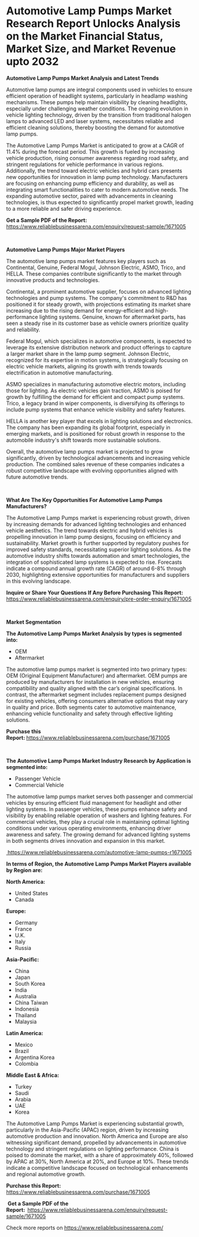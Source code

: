 <p><h1>Automotive Lamp Pumps Market Research Report Unlocks Analysis on the Market Financial Status, Market Size, and Market Revenue upto 2032</h1></p><p><strong>Automotive Lamp Pumps Market Analysis and Latest Trends</strong></p>
<p><p>Automotive lamp pumps are integral components used in vehicles to ensure efficient operation of headlight systems, particularly in headlamp washing mechanisms. These pumps help maintain visibility by cleaning headlights, especially under challenging weather conditions. The ongoing evolution in vehicle lighting technology, driven by the transition from traditional halogen lamps to advanced LED and laser systems, necessitates reliable and efficient cleaning solutions, thereby boosting the demand for automotive lamp pumps.</p><p>The Automotive Lamp Pumps Market is anticipated to grow at a CAGR of 11.4% during the forecast period. This growth is fueled by increasing vehicle production, rising consumer awareness regarding road safety, and stringent regulations for vehicle performance in various regions. Additionally, the trend toward electric vehicles and hybrid cars presents new opportunities for innovation in lamp pump technology. Manufacturers are focusing on enhancing pump efficiency and durability, as well as integrating smart functionalities to cater to modern automotive needs. The expanding automotive sector, paired with advancements in cleaning technologies, is thus expected to significantly propel market growth, leading to a more reliable and safer driving experience.</p></p>
<p><strong>Get a Sample PDF of the Report:&nbsp;</strong> <a href="https://www.reliablebusinessarena.com/enquiry/request-sample/1671005?utm_campaign=3118&utm_medium=2&utm_source=Github&utm_content=ia&utm_term=25032025&utm_id=automotive-lamp-pumps">https://www.reliablebusinessarena.com/enquiry/request-sample/1671005</a></p>
<p>&nbsp;</p>
<p><strong>Automotive Lamp Pumps Major Market Players</strong></p>
<p><p>The automotive lamp pumps market features key players such as Continental, Genuine, Federal Mogul, Johnson Electric, ASMO, Trico, and HELLA. These companies contribute significantly to the market through innovative products and technologies.</p><p>Continental, a prominent automotive supplier, focuses on advanced lighting technologies and pump systems. The company's commitment to R&D has positioned it for steady growth, with projections estimating its market share increasing due to the rising demand for energy-efficient and high-performance lighting systems. Genuine, known for aftermarket parts, has seen a steady rise in its customer base as vehicle owners prioritize quality and reliability.</p><p>Federal Mogul, which specializes in automotive components, is expected to leverage its extensive distribution network and product offerings to capture a larger market share in the lamp pump segment. Johnson Electric, recognized for its expertise in motion systems, is strategically focusing on electric vehicle markets, aligning its growth with trends towards electrification in automotive manufacturing.</p><p>ASMO specializes in manufacturing automotive electric motors, including those for lighting. As electric vehicles gain traction, ASMO is poised for growth by fulfilling the demand for efficient and compact pump systems. Trico, a legacy brand in wiper components, is diversifying its offerings to include pump systems that enhance vehicle visibility and safety features.</p><p>HELLA is another key player that excels in lighting solutions and electronics. The company has been expanding its global footprint, especially in emerging markets, and is positioned for robust growth in response to the automobile industry's shift towards more sustainable solutions.</p><p>Overall, the automotive lamp pumps market is projected to grow significantly, driven by technological advancements and increasing vehicle production. The combined sales revenue of these companies indicates a robust competitive landscape with evolving opportunities aligned with future automotive trends.</p></p>
<p>&nbsp;</p>
<p><strong>What Are The Key Opportunities For Automotive Lamp Pumps Manufacturers?</strong></p>
<p><p>The Automotive Lamp Pumps market is experiencing robust growth, driven by increasing demands for advanced lighting technologies and enhanced vehicle aesthetics. The trend towards electric and hybrid vehicles is propelling innovation in lamp pump designs, focusing on efficiency and sustainability. Market growth is further supported by regulatory pushes for improved safety standards, necessitating superior lighting solutions. As the automotive industry shifts towards automation and smart technologies, the integration of sophisticated lamp systems is expected to rise. Forecasts indicate a compound annual growth rate (CAGR) of around 6-8% through 2030, highlighting extensive opportunities for manufacturers and suppliers in this evolving landscape.</p></p>
<p><strong>Inquire or Share Your Questions If Any Before Purchasing This Report:</strong> <a href="https://www.reliablebusinessarena.com/enquiry/pre-order-enquiry/1671005?utm_campaign=3118&utm_medium=2&utm_source=Github&utm_content=ia&utm_term=25032025&utm_id=automotive-lamp-pumps">https://www.reliablebusinessarena.com/enquiry/pre-order-enquiry/1671005</a></p>
<p>&nbsp;</p>
<p><strong>Market Segmentation</strong></p>
<p><strong>The Automotive Lamp Pumps Market Analysis by types is segmented into:</strong></p>
<p><ul><li>OEM</li><li>Aftermarket</li></ul></p>
<p><p>The automotive lamp pumps market is segmented into two primary types: OEM (Original Equipment Manufacturer) and aftermarket. OEM pumps are produced by manufacturers for installation in new vehicles, ensuring compatibility and quality aligned with the car’s original specifications. In contrast, the aftermarket segment includes replacement pumps designed for existing vehicles, offering consumers alternative options that may vary in quality and price. Both segments cater to automotive maintenance, enhancing vehicle functionality and safety through effective lighting solutions.</p></p>
<p><strong>Purchase this Report:&nbsp;</strong><a href="https://www.reliablebusinessarena.com/purchase/1671005?utm_campaign=3118&utm_medium=2&utm_source=Github&utm_content=ia&utm_term=25032025&utm_id=automotive-lamp-pumps">https://www.reliablebusinessarena.com/purchase/1671005</a></p>
<p>&nbsp;</p>
<p><strong>The Automotive Lamp Pumps Market Industry Research by Application is segmented into:</strong></p>
<p><ul><li>Passenger Vehicle</li><li>Commercial Vehicle</li></ul></p>
<p><p>The automotive lamp pumps market serves both passenger and commercial vehicles by ensuring efficient fluid management for headlight and other lighting systems. In passenger vehicles, these pumps enhance safety and visibility by enabling reliable operation of washers and lighting features. For commercial vehicles, they play a crucial role in maintaining optimal lighting conditions under various operating environments, enhancing driver awareness and safety. The growing demand for advanced lighting systems in both segments drives innovation and expansion in this market.</p></p>
<p><a href="https://www.reliablebusinessarena.com/automotive-lamp-pumps-r1671005?utm_campaign=3118&utm_medium=2&utm_source=Github&utm_content=ia&utm_term=25032025&utm_id=automotive-lamp-pumps">&nbsp;https://www.reliablebusinessarena.com/automotive-lamp-pumps-r1671005</a></p>
<p><strong>In terms of Region, the Automotive Lamp Pumps Market Players available by Region are:</strong></p>
<p>
    <p> <strong> North America: </strong>
        <ul>
            <li>United States</li>
            <li>Canada</li>
        </ul>
        </p> 
    <p> <strong> Europe: </strong>
        <ul>
            <li>Germany</li>
            <li>France</li>
            <li>U.K.</li>
            <li>Italy</li>
            <li>Russia</li>
        </ul>
        </p> 
    <p> <strong> Asia-Pacific: </strong>
        <ul>
            <li>China</li>
            <li>Japan</li>
            <li>South Korea</li>
            <li>India</li>
            <li>Australia</li>
            <li>China Taiwan</li>
            <li>Indonesia</li>
            <li>Thailand</li>
            <li>Malaysia</li>
        </ul>
        </p> 
    <p> <strong> Latin America: </strong>
        <ul>
            <li>Mexico</li>
            <li>Brazil</li>
            <li>Argentina Korea</li>
            <li>Colombia</li>
        </ul>
        </p> 
    <p> <strong> Middle East & Africa: </strong>
        <ul>
            <li>Turkey</li>
            <li>Saudi</li>
            <li>Arabia</li>
            <li>UAE</li>
            <li>Korea</li>
        </ul>
    </p>
    </p>
<p><p>The Automotive Lamp Pumps Market is experiencing substantial growth, particularly in the Asia-Pacific (APAC) region, driven by increasing automotive production and innovation. North America and Europe are also witnessing significant demand, propelled by advancements in automotive technology and stringent regulations on lighting performance. China is poised to dominate the market, with a share of approximately 40%, followed by APAC at 30%, North America at 20%, and Europe at 10%. These trends indicate a competitive landscape focused on technological enhancements and regional automotive growth.</p></p>
<p><strong>Purchase this Report: </strong><a href="https://www.reliablebusinessarena.com/purchase/1671005?utm_campaign=3118&utm_medium=2&utm_source=Github&utm_content=ia&utm_term=25032025&utm_id=automotive-lamp-pumps">https://www.reliablebusinessarena.com/purchase/1671005</a></p>
<p>&nbsp;<strong>Get a Sample PDF of the Report:&nbsp;&nbsp;</strong><a href="https://www.reliablebusinessarena.com/enquiry/request-sample/1671005?utm_campaign=3118&utm_medium=2&utm_source=Github&utm_content=ia&utm_term=25032025&utm_id=automotive-lamp-pumps">https://www.reliablebusinessarena.com/enquiry/request-sample/1671005</a></p>
<p><strong></strong></p>
<p>Check more reports on <a href="https://www.reliablebusinessarena.com/?utm_campaign=3118&utm_medium=2&utm_source=Github&utm_content=ia&utm_term=25032025&utm_id=automotive-lamp-pumps">https://www.reliablebusinessarena.com/</a></p>